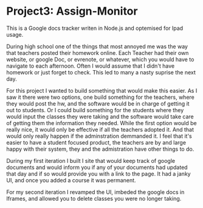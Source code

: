 Project3: Assign-Monitor
========================

This is a Google docs tracker writen in Node.js and optemised for Ipad usage.

During high school one of the things that most annoyed me was the way that teachers posted their homework online. Each Teacher had their own website, or google Doc, or evrenote, or whatever, which you would have to navigate to each afternoon. Often I would assume that I didn't have homework or just forget to check. This led to many a nasty suprise the next day.

For this project I wanted to build something that would make this easier. As I saw it there were two options, one build something for the teachers, where they would post the hw, and the software would be in charge of getting it out to students. Or I could build something for the students where they would input the classes they were taking and the software would take care of getting them the information they needed. While the first option would be really nice, it would only be effective if all the teachers adopted it. And that would only really happen if the adminstration demmanded it. I feel that it's easier to have a student focused product, the teachers are by and large happy with their system, they and the admistration have other things to do.

During my first iteration I built I site that would keep track of google documents and would inform you if any of your documents had updated that day and if so would provide you with a link to the page. It had a janky UI, and once you added a course it was permanent.

For my second iteration I revamped the UI, imbeded the google docs in Iframes, and allowed you to delete classes you were no longer taking.
